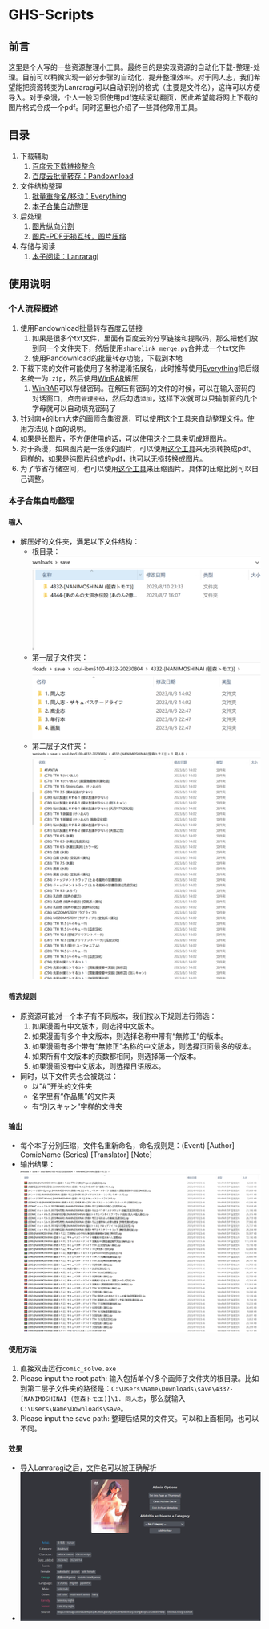 # GHS-Scripts

## 前言

这里是个人写的一些资源整理小工具。最终目的是实现资源的自动化下载-整理-处理。目前可以稍微实现一部分步骤的自动化，提升整理效率。对于同人志，我们希望能把资源转变为Lanraragi可以自动识别的格式（主要是文件名），这样可以方便导入。对于条漫，个人一般习惯使用pdf连续滚动翻页，因此希望能将网上下载的图片格式合成一个pdf。同时这里也介绍了一些其他常用工具。

## 目录
1. 下载辅助
   1. [百度云下载链接整合](sharelink_merge.py)
   2. [百度云批量转存：Pandownload](https://pandownload.net/)
2. 文件结构整理
   1. [批量重命名/移动：Everything](https://www.voidtools.com/zh-cn/downloads/)
   2. [本子合集自动整理](ibm_solve.py)
3. 后处理
   1. [图片纵向分割](split_png.py)
   2. [图片-PDF无损互转，图片压缩](pdf.py)
4. 存储与阅读
   1. [本子阅读：Lanraragi](https://github.com/Difegue/LANraragi)

## 使用说明
### 个人流程概述
1. 使用Pandownload批量转存百度云链接
   1. 如果是很多个txt文件，里面有百度云的分享链接和提取码，那么把他们放到同一个文件夹下，然后使用`sharelink_merge.py`合并成一个txt文件
   2. 使用Pandownload的批量转存功能，下载到本地
2. 下载下来的文件可能使用了各种混淆拓展名，此时推荐使用[Everything](https://www.voidtools.com/zh-cn/downloads/)把后缀名统一为`.zip`，然后使用[WinRAR](https://www.win-rar.com/download.html)解压
   1. [WinRAR](https://www.win-rar.com/download.html)可以存储密码。在解压有密码的文件的时候，可以在输入密码的对话窗口，点击`管理密码`，然后勾选`添加`，这样下次就可以只输前面的几个字母就可以自动填充密码了
3. 针对南+的ibm大佬的画师合集资源，可以使用[这个工具](ibm_solve.py)来自动整理文件。使用方法见下面的说明。
4. 如果是长图片，不方便使用的话，可以使用[这个工具](split_png.py)来切成短图片。
5. 对于条漫，如果图片是一张张的图片，可以使用[这个工具](pdf.py)来无损转换成pdf。同样的，如果是纯图片组成的pdf，也可以无损转换成图片。
6. 为了节省存储空间，也可以使用[这个工具](pdf.py)来压缩图片。具体的压缩比例可以自己调整。

### 本子合集自动整理
#### 输入
- 解压好的文件夹，满足以下文件结构：
  - 根目录：![img](./figures/raw.png)
  - 第一层子文件夹：![img](./figures/raw_0.png)
  - 第二层子文件夹：![img](./figures/raw_1.png)

#### 筛选规则
- 原资源可能对一个本子有不同版本，我们按以下规则进行筛选：
  1. 如果漫画有中文版本，则选择中文版本。
  2. 如果漫画有多个中文版本，则选择名称中带有“無修正”的版本。
  3. 如果漫画有多个带有“無修正”名称的中文版本，则选择页面最多的版本。
  4. 如果所有中文版本的页数都相同，则选择第一个版本。
  5. 如果漫画没有中文版本，则选择日语版本。
- 同时，以下文件夹也会被跳过：
  - 以"#"开头的文件夹
  - 名字里有“作品集”的文件夹
  - 有“別スキャン”字样的文件夹

#### 输出
- 每个本子分别压缩，文件名重新命名，命名规则是：(Event) [Author] ComicName (Series) [Translator] [Note]
- 输出结果：![img](./figures/result.png)

#### 使用方法
1. 直接双击运行`comic_solve.exe`
2. Please input the root path: 输入包括单个/多个画师子文件夹的根目录。比如到第二层子文件夹的路径是：`C:\Users\Name\Downloads\save\4332-[NANIMOSHINAI (笹森トモエ)]\1. 同人志`，那么就输入`C:\Users\Name\Downloads\save`。
3. Please input the save path: 整理后结果的文件夹。可以和上面相同，也可以不同。

#### 效果
- 导入Lanraragi之后，文件名可以被正确解析
- ![img](./figures/lanraragi.png)